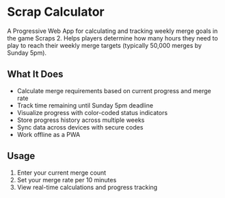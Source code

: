 # Scrap Calculator

A Progressive Web App for calculating and tracking weekly merge goals in the game Scraps 2. Helps players determine how many hours they need to play to reach their weekly merge targets (typically 50,000 merges by Sunday 5pm).

## What It Does

- Calculate merge requirements based on current progress and merge rate
- Track time remaining until Sunday 5pm deadline
- Visualize progress with color-coded status indicators
- Store progress history across multiple weeks
- Sync data across devices with secure codes
- Work offline as a PWA

## Usage

1. Enter your current merge count
2. Set your merge rate per 10 minutes
3. View real-time calculations and progress tracking